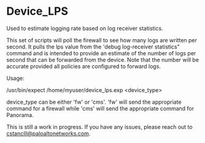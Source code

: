 # Device_LPS
Used to estimate logging rate based on log receiver statistics.

This set of scripts will poll the firewall to see how many logs are written per second. It pulls the lps value from the 'debug log-receiver statistics" command and is intended to provide an estimate of the number of logs per second that can be forwarded from the device. Note that the number will be accurate provided all policies are configured to forward logs.


Usage:

/usr/bin/expect /home/myuser/device_lps.exp <Firewall IP> <Username> <device_type> <Number of samples>

device_type can be either 'fw' or 'cms'. 'fw' will send the appropriate command for a firewall while 'cms' will send the appropriate command for Panorama.


This is still a work in progress. If you have any issues, please reach out to cstancill@paloaltonetworks.com.
